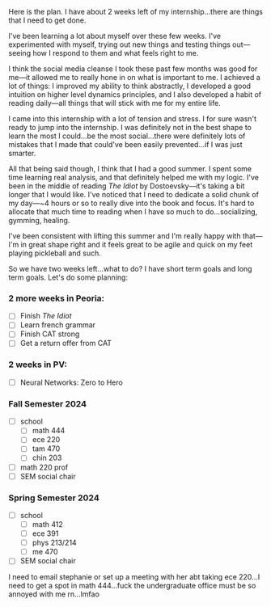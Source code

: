 Here is the plan. I have about 2 weeks left of my internship...there are things that I need to get done.

I've been learning a lot about myself over these few weeks. I've experimented with myself, trying out new things and testing things out—seeing how I respond to them and what feels right to me. 

I think the social media cleanse I took these past few months was good for me—it allowed me to really hone in on what is important to me. I achieved a lot of things: I improved my ability to think abstractly, I developed a good intuition on higher level dynamics principles, and I also developed a habit of reading daily—all things that will stick with me for my entire life.

I came into this internship with a lot of tension and stress. I for sure wasn't ready to jump into the internship. I was definitely not in the best shape to learn the most I could...be the most social...there were definitely lots of mistakes that I made that could've been easily prevented...if I was just smarter.

All that being said though, I think that I had a good summer. I spent some time learning real analysis, and that definitely helped me with my logic. I've been in the middle of reading *The Idiot* by Dostoevsky—it's taking a bit longer that I would like. I've noticed that I need to dedicate a solid chunk of my day—~4 hours or so to really dive into the book and focus. It's hard to allocate that much time to reading when I have so much to do...socializing, gymming, healing.

I've been consistent with lifting this summer and I'm really happy with that—I'm in great shape right and it feels great to be agile and quick on my feet playing pickleball and such.

So we have two weeks left...what to do? I have short term goals and long term goals. Let's do some planning:

### 2 more weeks in Peoria:

- [ ] Finish *The Idiot*
- [ ] Learn french grammar
- [ ] Finish CAT strong
- [ ] Get a return offer from CAT

### 2 weeks in PV:

- [ ] Neural Networks: Zero to Hero

### Fall Semester 2024

- [ ] school
	- [ ] math 444
	- [ ] ece 220
	- [ ] tam 470
	- [ ] chin 203
- [ ] math 220 prof
- [ ] SEM social chair

### Spring Semester 2024

- [ ] school
	- [ ] math 412
	- [ ] ece 391
	- [ ] phys 213/214
	- [ ] me 470
- [ ] SEM social chair

I need to email stephanie or set up a meeting with her abt taking ece 220...I need to get a spot in math 444...fuck the undergraduate office must be so annoyed with me rn...lmfao




